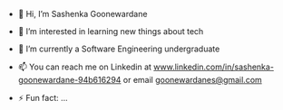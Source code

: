- 👋 Hi, I’m Sashenka Goonewardane
- 👀 I’m interested in learning new things about tech
- 🌱 I’m currently a Software Engineering undergraduate
- 📫 You can reach me on Linkedin at www.linkedin.com/in/sashenka-goonewardane-94b616294 or email goonewardanes@gmail.com

- ⚡ Fun fact: ...

<!---
SashenkaG/SashenkaG is a ✨ special ✨ repository because its `README.md` (this file) appears on your GitHub profile.
You can click the Preview link to take a look at your changes.
--->
